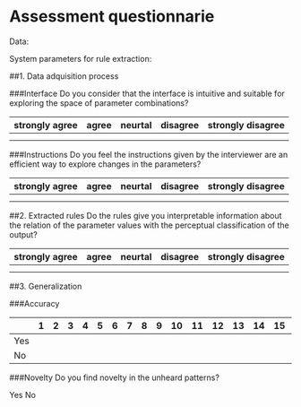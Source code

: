 # Assessment questionnarie
Data:

System parameters for rule extraction:

##1. Data adquisition process

###Interface
Do you consider that the interface is intuitive and suitable for exploring the space of parameter combinations?

|strongly agree|agree|neurtal|disagree|strongly disagree|
|--------------|-----|-------|--------|-----------------|
|              |     |       |        |                 |
|              |     |       |        |                 |

###Instructions
Do you feel the instructions given by the interviewer are an efficient way to explore changes in the parameters?

|strongly agree|agree|neurtal|disagree|strongly disagree|
|--------------|-----|-------|--------|-----------------|
|              |     |       |        |                 |
|              |     |       |        |                 |

##2. Extracted rules
Do the rules give you interpretable information about the relation of the parameter values with the perceptual classification of the output?

|strongly agree|agree|neurtal|disagree|strongly disagree|
|--------------|-----|-------|--------|-----------------|
|              |     |       |        |                 |
|              |     |       |        |                 |
##3. Generalization

###Accuracy

|   |1  |2  | 3 |4  |5  |6  |7  |8  |9  |10 |11 |12 |13 |14 |15 |16 |17 |18 |19 |20 |
|---|---|---|---|---|---|---|---|---|---|---|---|---|---|---|---|---|---|---|---|---|
|Yes|   |   |   |   |   |   |   |   |   |   |   |   |   |   |   |   |   |   |   |   |
|No |   |   |   |   |   |   |   |   |   |   |   |   |   |   |   |   |   |   |   |   |


###Novelty
Do you find novelty in the unheard patterns?

Yes     No
